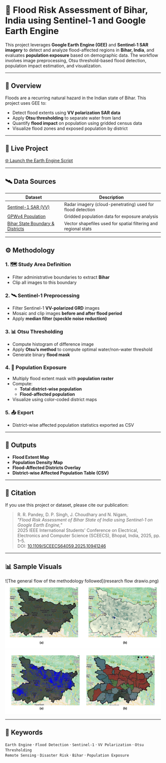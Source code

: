 # 🌊 Flood Risk Assessment of Bihar, India using Sentinel-1 and Google Earth Engine

This project leverages **Google Earth Engine (GEE)** and **Sentinel-1 SAR imagery** to detect and analyze flood-affected regions in **Bihar, India**, and evaluates **population exposure** based on demographic data. The workflow involves image preprocessing, Otsu threshold-based flood detection, population impact estimation, and visualization.

---

## 📍 Overview

Floods are a recurring natural hazard in the Indian state of Bihar. This project uses GEE to:
- Detect flood extents using **VV polarization SAR data**
- Apply **Otsu thresholding** to separate water from land
- Quantify **flood impact** on population using gridded census data
- Visualize flood zones and exposed population by district

---

## 🔗 Live Project

[🌐 Launch the Earth Engine Script](https://code.earthengine.google.com/5dee56c5f462c0429be1c5eb1c7ac2a2)

---

## 🛰️ Data Sources

| Dataset | Description |
|--------|-------------|
| [Sentinel-1 SAR (VV)](https://developers.google.com/earth-engine/datasets/catalog/COPERNICUS_S1_GRD) | Radar imagery (cloud-penetrating) used for flood detection |
| [GPWv4 Population](https://developers.google.com/earth-engine/datasets/catalog/CIESIN_GPWv411_GPW_Basic_Demographic_Characteristics) | Gridded population data for exposure analysis |
| [Bihar State Boundary & Districts](https://onlinemaps.surveyofindia.gov.in/) | Vector shapefiles used for spatial filtering and regional stats |

---

## ⚙️ Methodology

### 1. 🗺️ Study Area Definition
- Filter administrative boundaries to extract **Bihar**
- Clip all images to this boundary

### 2. 🛰️ Sentinel-1 Preprocessing
- Filter Sentinel-1 **VV-polarized GRD** images
- Mosaic and clip images **before and after flood period**
- Apply **median filter (speckle noise reduction)**

### 3. 📊 Otsu Thresholding
- Compute histogram of difference image
- Apply **Otsu’s method** to compute optimal water/non-water threshold
- Generate binary **flood mask**

### 4. 👥 Population Exposure
- Multiply flood extent mask with **population raster**
- Compute:
  - **Total district-wise population**
  - **Flood-affected population**
- Visualize using color-coded district maps

### 5. 📤 Export
- District-wise affected population statistics exported as CSV

---

## 📌 Outputs

- **Flood Extent Map**
- **Population Density Map**
- **Flood-Affected Districts Overlay**
- **District-wise Affected Population Table (CSV)**

---

## 📄 Citation

If you use this project or dataset, please cite our publication:

> R. R. Pandey, D. P. Singh, J. Choudhary and N. Nigam,  
> *"Flood Risk Assessment of Bihar State of India using Sentinel-1 on Google Earth Engine,"*  
> 2025 IEEE International Students' Conference on Electrical, Electronics and Computer Science (SCEECS), Bhopal, India, 2025, pp. 1–5.  
> DOI: [10.1109/SCEECS64059.2025.10941246](https://doi.org/10.1109/SCEECS64059.2025.10941246)

---

## 📊 Sample Visuals


![The general flow of the methodology followed](research flow drawio.png)
![(a) Bihar state boundaries; (b) Population density of Bihar](Slide1.JPG)
![Image thresholding employed on GEE to obtain the (a) Flood inundation; (b) Affected districts due to flood](Slide2.JPG)

---

## 📌 Keywords

`Earth Engine` · `Flood Detection` · `Sentinel-1` · `VV Polarization` · `Otsu Thresholding`  
`Remote Sensing` · `Disaster Risk` · `Bihar` · `Population Exposure`
